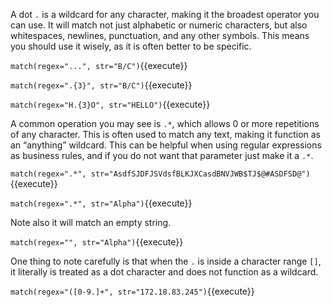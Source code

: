A dot `.` is a wildcard for any character, making it the broadest operator you can use. It will match not just alphabetic or numeric characters, but also whitespaces, newlines, punctuation, and any other symbols. This means you should use it wisely, as it is often better to be specific. 

`match(regex="...", str="B/C")`{{execute}}

`match(regex=".{3}", str="B/C")`{{execute}}

`match(regex="H.{3}O", str="HELLO")`{{execute}}

A common operation you may see is `.*`, which allows 0 or more repetitions of any character. This is often used to match any text, making it function as an “anything” wildcard. This can be helpful when using regular expressions as business rules, and if you do not want that parameter just make it a `.*`.

`match(regex=".*", str="AsdfSJDFJSVdsfBLKJXCasdBNVJWB$TJ$@#ASDFSD@")`{{execute}}

`match(regex=".*", str="Alpha")`{{execute}}

Note also it will match an empty string. 

`match(regex="", str="Alpha")`{{execute}}

One thing to note carefully is that when the `.` is inside a character range `[]`, it literally is treated as a dot character and does not function as a wildcard. 

`match(regex="([0-9.]+", str="172.18.83.245")`{{execute}}